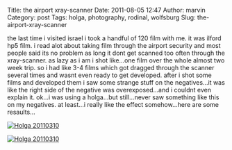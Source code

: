Title: the airport xray-scanner
Date: 2011-08-05 12:47
Author: marvin
Category: post
Tags: holga, photography, rodinal, wolfsburg
Slug: the-airport-xray-scanner

the last time i visited israel i took a handful of 120 film with me. it
was ilford hp5 film. i read alot about taking film through the airport
security and most people said its no problem as long it dont get scanned
too often through the xray-scanner. as lazy as i am i shot like...one
film over the whole almost two week trip. so i had like 3-4 films which
got dragged through the scanner several times and wasnt even ready to
get developed. after i shot some films and developed them i saw some
strange stuff on the negatives...it was like the right side of the
negative was overexposed...and i couldnt even explain it. ok...i was
using a holga...but still...never saw something like this on my
negatives. at least...i really like the effect somehow...here are some
resaults...

[![Holga 20110310](http://farm6.static.flickr.com/5097/5514528836_9f64d39b49.jpg)](http://www.flickr.com/photos/marvinxsteadfast/5514528836/ "Holga 20110310 by marvinxsteadfast, on Flickr, via Patr")

[![Holga 20110310](http://farm6.static.flickr.com/5097/5514528738_ca4be56ef8.jpg)](http://www.flickr.com/photos/marvinxsteadfast/5514528738/ "Holga 20110310 by marvinxsteadfast, on Flickr, via Patr")

